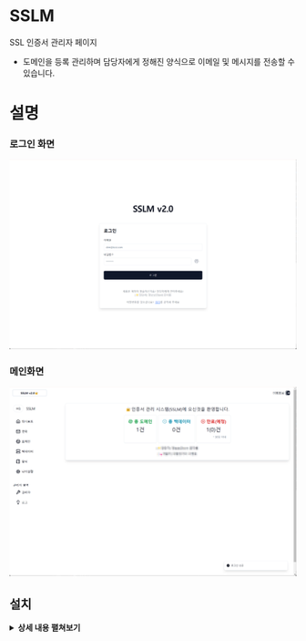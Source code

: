 # SSLM

SSL 인증서 관리자 페이지

- 도메인을 등록 관리하며 담당자에게 정해진 양식으로 이메일 및 메시지를 전송할 수 있습니다.

# 설명

### 로그인 화면

![img1.png](public/img1.png)

### 메인화면

![img2.png](public/img2.png)

## 설치

<details><summary><b>상세 내용 펼쳐보기</b></summary>

1. Clone the repository:

   ```sh
   git clone https://github.com/TwoIceFIsh/sslm.git
   cd sslm
   ```

1. 의존성 설치

   ```sh
   npm install
   ```

1. 환경 변수 설정

   ```sh
   cp .env.example .env
   ```

1. 환경설정

    ```dotenv
    # .env.sample
    
    # npm run dev
    NEXT_PUBLIC_DEV_URL="http://localhost:3000"
    
    # npm run start
    NEXT_PUBLIC_PROD_URL="https://{EXTERNAL_URL}}"
    
    # logo path(basis path public folder)
    NEXT_PUBLIC_LOGO_FILE="/logo.jpg"
    
    # main comment
    NEXT_PUBLIC_COMMENT1="🔐인증서 관리 시스템(SSLM)에 오신것을 환영합니다."
    NEXT_PUBLIC_COMMENT2=""
    NEXT_PUBLIC_COMMENT3=""
    NEXT_PUBLIC_APP_NAME="SSLM"
    
    NEXT_PUBLIC_APP_URL="http://localhost:3000"
    NEXT_PUBLIC_VERSION="v2.0.0"
    
    # Next Auth
    AUTH_SECRET="secret"
    NEXT_PUBLIC_NEXTAUTH_URL="http://localhost:3000"
    AUTH_TRUST_HOST=true
    ```

1. 빌드

   ```sh
    npm run build
   ```

1. 실행

   ```sh
    npm run start
    ```